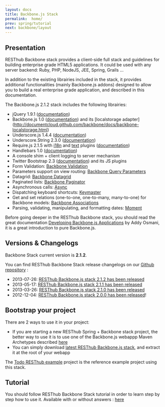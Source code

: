 ```yaml
---
layout: docs
title: Backbone.js Stack
permalink:  home/
prev: spring/tutorial
next: backbone/layout
---
```


<div class="toc"></div>

## Presentation

RESThub Backbone stack provides a client-side full stack and guidelines for building enterprise grade HTML5 applications. 
It could be used with any server backend: Ruby, PHP, NodeJS, JEE, Spring, Grails ...

In addition to the existing librairies included in the stack, it provides additional functionalities (mainly Backbone.js addons) 
designed to allow you to build a real enterprise grade application, and described in this documentation.

The Backbone.js 2.1.2 stack includes the following librairies:

* jQuery 1.9.1 ([documentation](http://docs.jquery.com/Main_Page))
* Backbone.js 1.0 ([documentation](http://documentcloud.github.com/backbone/)) and its [localstorage adapter]
  (http://documentcloud.github.com/backbone/docs/backbone-localstorage.html)
* Underscore.js 1.4.4 ([documentation](http://documentcloud.github.com/underscore/))
* Underscore.String 2.3.0 ([documentation](https://github.com/epeli/underscore.string#readme))
* Require.js 2.1.5 with [i18n](http://requirejs.org/docs/api.html#i18n) and [text](http://requirejs.org/docs/api.html#text) plugins
  ([documentation](http://requirejs.org/docs/api.html))
* Handlebars 1.0 ([documentation](http://handlebarsjs.com))
* A console shim + client logging to server mechanism
* Twitter Bootstrap 2.3 ([documentation](http://getbootstrap.com/2.3.2/)) and its JS plugins
* Form Validation: [Backbone Validation](http://github.com/thedersen/backbone.validation)
* Parameters support on view routing: [Backbone Query Parameters](http://github.com/jhudson8/backbone-query-parameters)
* Datagrid: [Backbone Datagrid](http://loicfrering.github.com/backbone.datagrid/)
* Paginated lists: [Backbone Paginator](http://addyosmani.github.com/backbone.paginator/)
* Asynchronous calls: [Async](http://github.com/caolan/async/)
* Dispatching keyboard shortcuts: [Keymaster](http://gobby/keymasterithub.com/madr)
* Get and set relations (one-to-one, one-to-many, many-to-one) for Backbone models: [Backbone Associations](http://dhruvaray.github.io/backbone-associations/)
* Parsing, validating, manipulating, and formatting dates: [Moment](http://momentjs.com/)

Before going deeper in the RESThub Backbone stack, you should read the great documentation
[Developing Backbone.js Applications](http://addyosmani.github.com/backbone-fundamentals/) by Addy Osmani,
it is a great introduction to pure Backbone.js.

## Versions & Changelogs

Backbone Stack current version is **2.1.2**.

You can find RESThub Backbone Stack release changelogs on our [Github repository](https://github.com/resthub/resthub-backbone-stack) :

* 2013-07-26: [RESThub Backbone.js stack 2.1.2 has been released](https://github.com/resthub/resthub-backbone-stack/blob/master/CHANGELOG.rst>)
* 2013-05-17: [RESThub Backbone.js stack 2.1.1 has been released](https://github.com/resthub/resthub-backbone-stack/blob/master/CHANGELOG.rst>)
* 2013-03-26: [RESThub Backbone.js stack 2.1.0 has been released](https://github.com/resthub/resthub-backbone-stack/blob/master/CHANGELOG.rst>)
* 2012-12-04: [RESThub Backbone.js stack 2.0.0 has been released](http://pullrequest.org/2012/12/04/resthub-2.html)!

## Bootstrap your project

There are 2 ways to use it in your project:

* If you are starting a new RESThub Spring + Backbone stack project, the better way to use it is to use one of the Backbone.js webappp
  Maven Archetypes described [here](/docs/spring/bootstrap)
* You can simply download [latest RESThub Backbone.js stack](https://github.com/resthub/resthub-backbone-stack/archive/master.zip),
  and extract it at the root of your webapp

The [Todo RESThub example](https://github.com/resthub/todo-backbone-example) project is the reference example project using this stack.

## Tutorial

You should follow RESThub Backbone Stack tutorial in order to learn step by step how to use it. Available with or without answers :
[here](/docs/backbone/tutorial)
